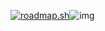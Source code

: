 [![roadmap.sh](https://roadmap.sh/card/tall/658606bc5145316d254651b4?variant=dark&roadmaps=react%2Cfrontend%2Cbackend)](https://roadmap.sh)![img](https://skillicons.dev/icons?i=js,react,nodejs,ts,next,express,mongodb,redux,tailwind,materialui,go,npm,postman,figma,vercel&theme=light)
